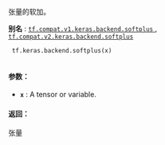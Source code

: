 张量的软加。

**别名** : [ `tf.compat.v1.keras.backend.softplus` ](/api_docs/python/tf/keras/backend/softplus), [ `tf.compat.v2.keras.backend.softplus` ](/api_docs/python/tf/keras/backend/softplus)

```
 tf.keras.backend.softplus(x)
 
```

#### 参数：
- **`x`** : A tensor or variable.


#### 返回：
张量

